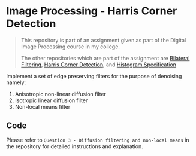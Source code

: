 # Image Processing - Harris Corner Detection
> This repository is part of an assignment given as part of the Digital Image Processing course in my college.
>
> The other repositories which are part of the assignment are [Bilateral Filtering](https://github.com/sarvesh0803/bilateral-filtering), [Harris Corner Detection](https://github.com/sarvesh0803/harris-corner/), and [Histogram Specification](https://github.com/sarvesh0803/histogram-specification)

Implement a set of edge preserving filters for the purpose of denoising namely:
1. Anisotropic non-linear diffusion filter
2. Isotropic linear diffusion filter
3. Non-local means filter

## Code
Please refer to `Question 3 - Diffusion filtering and non-local means` in the repository for detailed instructions and explanation. 
